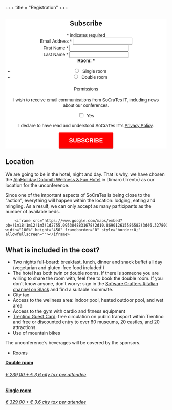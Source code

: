 +++
title = "Registration"
+++


<style type="text/css">
    #registration-form {
        margin-bottom: 20em;
    }
</style>

<div class="registration-form" style="text-align: center;">
<!-- Begin Mailchimp Signup Form -->
<link href="//cdn-images.mailchimp.com/embedcode/classic-10_7.css" rel="stylesheet" type="text/css">
<link href="/css/mailchimp.css" rel="stylesheet">
<style type="text/css">
	#mc_embed_signup{
        clear:left; 
        font:14px Helvetica,Arial,sans-serif; 
    }
	#mc-embedded-subscribe-form input[type=checkbox]{display: inline; width: auto;margin-right: 10px;}
	#mergeRow-gdpr {margin-top: 20px;}
	#mergeRow-gdpr fieldset label {font-weight: normal;}
	#mc-embedded-subscribe-form .mc_fieldset{border:none;min-height: 0px;padding-bottom:0px;}
    #mc_embed_signup .button {
        padding: 10px 30px;
        border-color: red;
        border-radius: 3px;
        text-transform: uppercase;
        font-family: "HelveticaNeue-Light", "Helvetica Neue Light", "Helvetica Neue", Helvetica, Arial, "Lucida Grande", sans-serif;
        font-size: 18px;
        font-weight: 700;
        color: #fff;
        background-color: red;
        height: auto;
    }
    #mc_embed_signup .button:hover {background-color:green;}
    }
    #gdpr: {
        border: 1px solid red;
    }
</style>





<!-- Begin Mailchimp Signup Form -->
<link href="//cdn-images.mailchimp.com/embedcode/classic-10_7.css" rel="stylesheet" type="text/css">
<style type="text/css">
	#mc_embed_signup{background:#fff; clear:left; font:14px Helvetica,Arial,sans-serif; }
	/* Add your own Mailchimp form style overrides in your site stylesheet or in this style block.
	   We recommend moving this block and the preceding CSS link to the HEAD of your HTML file. */
</style>
<style type="text/css">
	#mc-embedded-subscribe-form input[type=checkbox]{display: inline; width: auto;margin-right: 10px;}
	#mergeRow-gdpr {margin-top: 20px;}
	#mergeRow-gdpr fieldset label {font-weight: normal;}
	#mc-embedded-subscribe-form .mc_fieldset{border:none;min-height: 0px;padding-bottom:0px;}
</style>
<div id="mc_embed_signup">
<form action="https://socrates-conference.us20.list-manage.com/subscribe/post?u=4e24ba7602f7acf9fe79737d3&amp;id=1b715b2bcc" method="post" id="mc-embedded-subscribe-form" name="mc-embedded-subscribe-form" class="validate" target="_blank" novalidate>
    <div id="mc_embed_signup_scroll">
	<h2>Subscribe</h2>
<div class="indicates-required"><span class="asterisk">*</span> indicates required</div>
<div class="mc-field-group">
	<label for="mce-EMAIL">Email Address  <span class="asterisk">*</span>
</label>
	<input type="email" value="" name="EMAIL" class="required email" id="mce-EMAIL">
</div>
<div class="mc-field-group">
	<label for="mce-FNAME">First Name  <span class="asterisk">*</span>
</label>
	<input type="text" value="" name="FNAME" class="required" id="mce-FNAME">
</div>
<div class="mc-field-group">
	<label for="mce-LNAME">Last Name  <span class="asterisk">*</span>
</label>
	<input type="text" value="" name="LNAME" class="required" id="mce-LNAME">
</div>
<div class="mc-field-group input-group">
    <strong>Room:  <span class="asterisk">*</span>
</strong>
    <ul><li><input type="radio" value="Single room" name="MMERGE4" id="mce-MMERGE4-0" ><label for="mce-MMERGE4-0" style="padding-left:8px">Single room</label></li>
<li><input type="radio" value="Double room" name="MMERGE4" id="mce-MMERGE4-1"><label for="mce-MMERGE4-1" style="padding-left:8px">Double room</label></li>
</ul>
</div>
<div id="mergeRow-gdpr" class="mergeRow gdpr-mergeRow content__gdprBlock mc-field-group">
    <div class="content__gdpr">
        <label>Permissions</label>
        <fieldset class="mc_fieldset gdprRequired mc-field-group" name="interestgroup_field">
            <p>I wish to receive email communications from SoCraTes IT, including news about our conferences.</p>
            <label class="checkbox subfield" for="gdpr_45021">
                 <input type="checkbox" id="gdpr_45021" name="gdpr[45021]" value="Y" class="av-checkbox gdpr"><span>Yes</span> </label>
        </fieldset>
        <p/><p/><p/>
        <p>I declare to have read and understood SoCraTes IT’s <a href="/privacy-policy">Privacy Policy</a>.</p>
    </div>
</div>
	<div id="mce-responses" class="clear">
		<div class="response" id="mce-error-response" style="display:none"></div>
		<div class="response" id="mce-success-response" style="display:none"></div>
	</div>    <!-- real people should not fill this in and expect good things - do not remove this or risk form bot signups-->
    <div style="position: absolute; left: -5000px;" aria-hidden="true"><input type="text" name="b_4e24ba7602f7acf9fe79737d3_1b715b2bcc" tabindex="-1" value=""></div>
    <div class="clear"><input type="submit" value="Subscribe" name="subscribe" id="mc-embedded-subscribe" class="button"></div>
    </div>
</form>
</div>
<script type='text/javascript' src='//s3.amazonaws.com/downloads.mailchimp.com/js/mc-validate.js'></script><script type='text/javascript'>(function($) {window.fnames = new Array(); window.ftypes = new Array();fnames[0]='EMAIL';ftypes[0]='email';fnames[1]='FNAME';ftypes[1]='text';fnames[2]='LNAME';ftypes[2]='text';fnames[4]='MMERGE4';ftypes[4]='radio';}(jQuery));var $mcj = jQuery.noConflict(true);</script>
<!--End mc_embed_signup-->



<!--End mc_embed_signup-->
</div>

## Location
We are going to be in the hotel, night and day. That is why, we have chosen the [AlpHoliday Dolomiti Wellness & Fun Hotel](https://www.alpholiday.it/) in Dimaro (Trento) as our location for the unconference.

Since one of the important aspects of SoCraTes is being close to the “action”, everything will happen within
the location: lodging, eating and mingling. As a result, we can only accept as many participants as the
number of available beds.


<div class="container">
        <div class="intro-text">
        
        <iframe src="https://www.google.com/maps/embed?pb=!1m18!1m12!1m3!1d2755.0953848831678!2d10.869012615586582!3d46.327800479120626!2m3!1f0!2f0!3f0!3m2!1i1024!2i768!4f13.1!3m3!1m2!1s0x4782f59f0efeb1bf%3A0xee0d0102dd67f101!2sHotel%20AlpHoliday%20Dolomiti!5e0!3m2!1sen!2sch!4v1582100329275!5m2!1sen!2sch" width="100%" height="450" frameborder="0" style="border:0;" allowfullscreen=""></iframe> 
        
</div>


## What is included in the cost?

* Two nights full-board: breakfast, lunch, dinner and snack buffet all day (vegetarian and gluten-free food included!)
* The hotel has both twin or double rooms. If there is someone you are willing to share the room with, feel free to book the double room. If you don’t know anyone, don’t worry: sign in the [Sofware Crafters #italian channel on Slack](http://bit.ly/SlackSocrates) and find a suitable roommate.
* City tax
* Access to the wellness area: indoor pool, heated outdoor pool, and wet area
* Access to the gym with cardio and fitness equipment
* [Trentino Guest Card](https://www.visittrentino.info/en/experience/trentino-guest-card): free circulation on public transport within Trentino and free or discounted entry to over 60 museums, 20 castles, and 20 attractions.
* Use of mountain bikes

The unconference’s beverages will be covered by the sponsors.

<div class="row schedule schedule-light">
    <ul class="nav nav-schedule">
        <li><a href="Rooms" data-toggle="tab">Rooms</a></li>
    </ul>
    <div class="tab-content">
        <div id="schedule3_day1" class="tab-pane fade active in">
            <div class="panel-group" id="schedule3_day1_timeline">
                <div class="panel schedule-item">
                    <a data-toggle="collapse" href="#schedule3_day1_time1" class="schedule-item-toggle">
                        <strong class="time highlight">Double room</strong>
                        <div class="lecture-icon-wrapper"><span class="fa fa-bed"></span></div>
                        <h6 class="title">€ 239,00 + € 3,6 city tax per attendee</h6>
                    </a>
                </div>
                <div class="panel schedule-item">
                    <a data-toggle="collapse" href="#schedule3_day1_time1" class="schedule-item-toggle">
                        <strong class="time highlight">Single room</strong>
                        <div class="lecture-icon-wrapper"><span class="fa fa-bed"></span></div>
                        <h6 class="title">€ 329,00 + € 3,6 city tax per attendee</h6>
                    </a>
                </div>
            </div>
        </div>
    </div>
</div>
